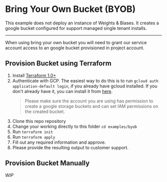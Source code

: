 # Bring Your Own Bucket (BYOB)

This example does not deploy an instance of Weights & Biases. It creates a
google bucket configured for support managed single tenant installs.

---

When using bring your own bucket you will need to grant our service account
access to an google bucket provisioned in project account.

## Provision Bucket using Terraform

1. Install [Terraform
   1.0+](https://learn.hashicorp.com/tutorials/terraform/install-cli?in=terraform/gcp-get-started)
2. Authenticate with GCP. The easiest way to do this is to run `gcloud auth
   application-default login`, if you already have gcloud installed. If you
   don't already have it, you can install it from
   [here](https://cloud.google.com/sdk/docs/install).
   > Please make sure the
   > account you are using has permission to create a
   > google storage buckets and can set IAM permissions on the created bucket.
3. Clone this repo repository
4. Change your working directly to this folder `cd examples/byob`
5. Run `terraform init`
6. Run `terraform apply`
7. Fill out any required information and approve.
8. Please provide the resulting output to customer support.

## Provision Bucket Manually

_WIP_
